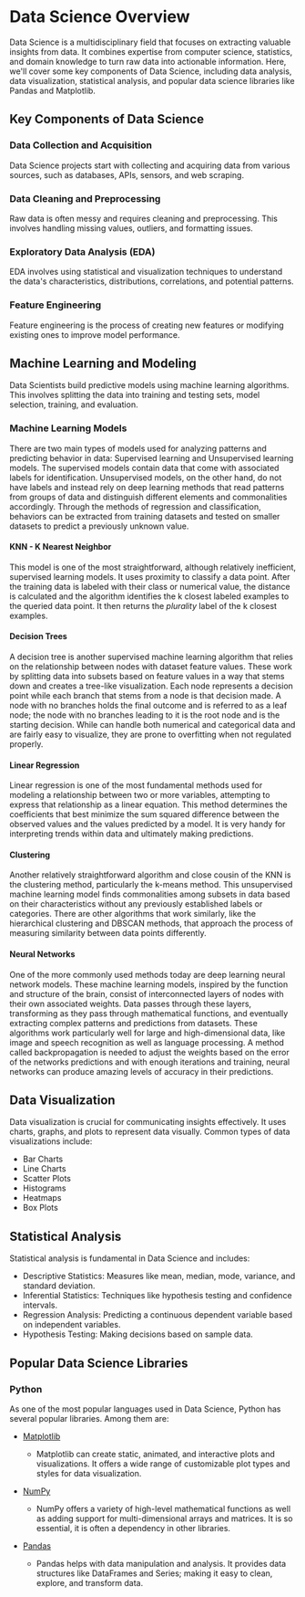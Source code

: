 # Data Science Overview

Data Science is a multidisciplinary field that focuses on extracting valuable insights from data. It combines expertise from computer science, statistics, and domain knowledge to turn raw data into actionable information. Here, we'll cover some key components of Data Science, including data analysis, data visualization, statistical analysis, and popular data science libraries like Pandas and Matplotlib.

## Key Components of Data Science

### Data Collection and Acquisition

Data Science projects start with collecting and acquiring data from various sources, such as databases, APIs, sensors, and web scraping.

### Data Cleaning and Preprocessing

Raw data is often messy and requires cleaning and preprocessing. This involves handling missing values, outliers, and formatting issues.

### Exploratory Data Analysis (EDA)

EDA involves using statistical and visualization techniques to understand the data's characteristics, distributions, correlations, and potential patterns.

### Feature Engineering

Feature engineering is the process of creating new features or modifying existing ones to improve model performance.

## Machine Learning and Modeling

Data Scientists build predictive models using machine learning algorithms. This involves splitting the data into training and testing sets, model selection, training, and evaluation.

### Machine Learning Models

There are two main types of models used for analyzing patterns and predicting behavior in data: Supervised learning and Unsupervised learning models. The supervised models contain data that come with associated labels for identification. Unsupervised models, on the other hand, do not have labels and instead rely on deep learning methods that read patterns from groups of data and distinguish different elements and commonalities accordingly. Through the methods of regression and classification, behaviors can be extracted from training datasets and tested on smaller datasets to predict a previously unknown value.

#### KNN - K Nearest Neighbor

This model is one of the most straightforward, although relatively inefficient, supervised learning models. It uses proximity to classify a data point. After the training data is labeled with their class or numerical value, the distance is calculated and the algorithm identifies the k closest labeled examples to the queried data point. It then returns the *plurality* label of the k closest examples.

#### Decision Trees

A decision tree is another supervised machine learning algorithm that relies on the relationship between nodes with dataset feature values. These work by splitting data into subsets based on feature values in a way that stems down and creates a tree-like visualization. Each node represents a decision point while each branch that stems from a node is that decision made. A node with no branches holds the final outcome and is referred to as a leaf node; the node with no branches leading to it is the root node and is the starting decision. While can handle both numerical and categorical data and are fairly easy to visualize, they are prone to overfitting when not regulated properly.

#### Linear Regression

Linear regression is one of the most fundamental methods used for modeling a relationship between two or more variables, attempting to express that relationship as a linear equation. This method determines the coefficients that best minimize the sum squared difference between the observed values and the values predicted by a model. It is very handy for interpreting trends within data and ultimately making predictions.

#### Clustering

Another relatively straightforward algorithm and close cousin of the KNN is the clustering method, particularly the k-means method. This unsupervised machine learning model finds commonalities among subsets in data based on their characteristics without any previously established labels or categories. There are other algorithms that work similarly, like the hierarchical clustering and DBSCAN methods, that approach the process of measuring similarity between data points differently. 

#### Neural Networks

One of the more commonly used methods today are deep learning neural network models. These machine learning models, inspired by the function and structure of the brain, consist of interconnected layers of nodes with their own associated weights. Data passes through these layers, transforming as they pass through mathematical functions, and eventually extracting complex patterns and predictions from datasets. These algorithms work particularly well for large and high-dimensional data, like image and speech recognition as well as language processing. A method called backpropagation is needed to adjust the weights based on the error of the networks predictions and with enough iterations and training, neural networks can produce amazing levels of accuracy in their predictions.

## Data Visualization

Data visualization is crucial for communicating insights effectively. It uses charts, graphs, and plots to represent data visually. Common types of data visualizations include:

- Bar Charts
- Line Charts
- Scatter Plots
- Histograms
- Heatmaps
- Box Plots

## Statistical Analysis

Statistical analysis is fundamental in Data Science and includes:

- Descriptive Statistics: Measures like mean, median, mode, variance, and standard deviation.
- Inferential Statistics: Techniques like hypothesis testing and confidence intervals.
- Regression Analysis: Predicting a continuous dependent variable based on independent variables.
- Hypothesis Testing: Making decisions based on sample data.

## Popular Data Science Libraries

### Python

As one of the most popular languages used in Data Science, Python has several popular libraries. Among them are:

- [Matplotlib](https://github.com/matplotlib/matplotlib)
  - Matplotlib can create static, animated, and interactive plots and visualizations. It offers a wide range of customizable plot types and styles for data visualization.

- [NumPy](https://github.com/numpy/numpy)
  - NumPy offers a variety of high-level mathematical functions as well as adding support for multi-dimensional arrays and matrices. It is so essential, it is often a dependency in other libraries.

- [Pandas](https://github.com/pandas-dev/pandas)
  - Pandas helps with data manipulation and analysis. It provides data structures like DataFrames and Series; making it easy to clean, explore, and transform data.
